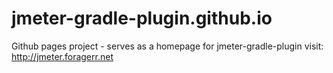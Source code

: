 # jmeter-gradle-plugin.github.io

Github pages project - serves as a homepage for jmeter-gradle-plugin
visit: http://jmeter.foragerr.net
